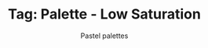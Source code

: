 ---
layout: portfolio
title: 'Tag: Palette - Low Saturation'
subtitle: Pastel palettes
permalink: /portfolio/tags/palette/low-saturation
type: tag
uid: low-saturation
pagination:
    enabled: true
    tag: [low-saturation]
---